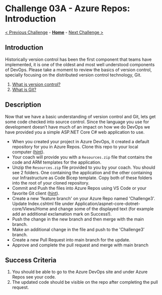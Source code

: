 # Challenge 03A - Azure Repos: Introduction

[< Previous Challenge](./Challenge-Boards.md) - **[Home](../README.md)** - [Next Challenge >](./Challenge-Repos-2.md)

## Introduction

Historically version control has been the first component that teams have implemented, it is one of the oldest and most well understood components of DevOps. Please take a moment to review the basics of version control, specially focusing on the distributed version control technology, Git.

1. [What is version control?](https://docs.microsoft.com/en-us/azure/devops/learn/git/what-is-version-control)
2. [What is Git?](https://docs.microsoft.com/en-us/azure/devops/learn/git/what-is-git)

## Description

Now that we have a basic understanding of version control and Git, lets get some code checked into source control. Since the language you use for development doesn’t have much of an impact on how we do DevOps we have provided you a simple ASP.NET Core C# web application to use. 

- When you created your project in Azure DevOps, it created a default repository for you in Azure Repos. Clone this repo to your local computer ([hint](https://code.visualstudio.com/Docs/editor/versioncontrol#_cloning-a-repository)).
- Your coach will provide you with a `Resources.zip` file that contains the code and ARM templates for the application.
- Unzip the `Resources.zip` file provided to you by your coach. You should see 2 folders. One containing the application and the other containing our Infrastructure as Code Bicep template. Copy both of these folders into the root of your cloned repository. 
- Commit and Push the files into Azure Repos using VS Code or your favorite Git client ([hint](https://docs.microsoft.com/en-us/azure/devops/user-guide/code-with-git?view=azure-devops)). 
- Create a new 'feature branch' on your Azure Repo named 'Challenge3'. Update Index.cshtml file under Application/aspnet-core-dotnet-core/Views/Home and change some of the displayed text (for example add an additional exclamation mark on Success!). 
- Push the change in the new branch and then merge with the main branch.
- Make an additional change in the file and push to the 'Challenge3' branch. 
- Create a new Pull Request into main branch for the update.
- Approve and complete the pull request and merge with main branch

## Success Criteria

1. You should be able to go to the Azure DevOps site and under Azure Repos see your code. 
2. The updated code should be visible on the repo after completing the pull request.
